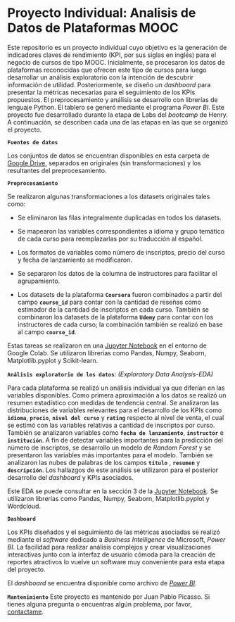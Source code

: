 # Proyecto Individual: Analisis de Datos de Plataformas MOOC

Este repositorio es un proyecto individual cuyo objetivo es la generación de indicadores claves de rendimiento (KPI, por sus siglas en inglés) para el negocio de cursos de tipo MOOC. Inicialmente, se procesaron los datos de plataformas reconocidas que ofrecen este tipo de cursos para luego desarrollar un análisis exploratorio con la intención de descubrir información de utilidad. Posteriormente, se diseño un _dashboard_ para presentar la métricas necesarias para el seguimiento de los KPIs propuestos. El preprocesamiento y análisis se desarrollo con librerías de lenguaje Python. El tablero se generó mediante el programa _Power BI_. Este proyecto fue desarrollado durante la etapa de Labs del _bootcamp_ de Henry. A continuación, se describen cada una de las etapas en las que se organizó el proyecto.

**`Fuentes de datos`**

Los conjuntos de datos se encuentran disponibles en esta carpeta de [Google Drive](https://drive.google.com/drive/folders/1dx1scrL8qucZNLqYr2nHYN5e5F3RoBUx?usp=drive_link), separados en originales (sin transformaciones) y los resultantes del preprocesamiento.

**`Preprocesamiento`**

Se realizaron algunas transformaciones a los datasets originales tales como:

+ Se eliminaron las filas integralmente duplicadas en todos los datasets.

+ Se mapearon las variables correspondientes a idioma y grupo temático de cada curso para reemplazarlas por su traducción al español.

+ Los formatos de variables como número de inscriptos, precio del curso y fecha de lanzamiento se modificaron. 

+ Se separaron los datos de la columna de instructores para facilitar el agrupamiento.

+ Los datasets de la plataforma **`Coursera`** fueron combinados a partir del campo **`course_id`** para contar con la cantidad de reseñas como estimador de la cantidad de inscriptos en cada curso. También se combinaron los datasets de la plataforma **`Udemy`** para contar con los instructores de cada curso; la combinación también se realizó en base al campo **`course_id`**.

Estas tareas se realizaron en una [Jupyter Notebook](https://github.com/picassojp/Henry-PI-Data_Analytics/blob/54a9704eaaa2731f737748d842f21e95fc463582/Henry_PI_DA.ipynb) en el entorno de Google Colab. Se utilizaron librerías como Pandas, Numpy, Seaborn, Matplotlib.pyplot y Scikit-learn.

**`Análisis exploratorio de los datos`**: _(Exploratory Data Analysis-EDA)_

Para cada plataforma se realizó un análisis individual ya que diferían en las variables disponibles. Como primera aproximación a los datos se realizó un resumen estadístico con medidas de tendencia central. Se analizaron las distribuciones de variables relevantes para el desarrollo de los KPIs como **`idioma`**, **`precio`**, **`nivel del curso`** y **`rating`** respecto al nivel de venta, el cual se estimó con las variables relativas a cantidad de inscriptos por curso. También se analizaron variables como **`fecha de lanzamiento`**, **`instructor`** e **`institución`**. A fin de detectar variables importantes para la predicción del número de inscriptos, se desarrollo un modelo de _Random Forest_ y se presentaron las variables más importantes para el modelo. También se analizaron las nubes de palabras de los campos **`título`** , **`resumen`** y **`descripción`**.
Los hallazgos de este análisis se utilizaron para el posterior desarrollo del _dashboard_ y KPIs asociados.


Este EDA se puede consultar en la sección 3 de la [Jupyter Notebook](https://github.com/picassojp/Henry-PI-Data_Analytics/blob/54a9704eaaa2731f737748d842f21e95fc463582/Henry_PI_DA.ipynb). Se utilizaron librerías como Pandas, Numpy, Seaborn, Matplotlib.pyplot y Wordcloud.

**`Dashboard`**

Los KPIs diseñados y el seguimiento de las métricas asociadas se realizó mediante el _software_ dedicado a _Business Intelligence_ de Microsoft, _Power BI_. La facilidad para realizar análisis complejos y crear visualizaciones interactivas junto con la interfaz de usuario cómoda para la creación de reportes atractivos lo vuelve un software muy conveniente para esta etapa del proyecto.

El _dashboard_ se encuentra disponible como archivo de [_Power BI_](https://github.com/picassojp/Henry-PI-Data_Analytics/blob/54a9704eaaa2731f737748d842f21e95fc463582/dash_board.pbix).

**`Mantenimiento`**
Este proyecto es mantenido por Juan Pablo Picasso. Si tienes alguna pregunta o encuentras algún problema, por favor, [contactame](www.linkedin.com/in/picassojp).